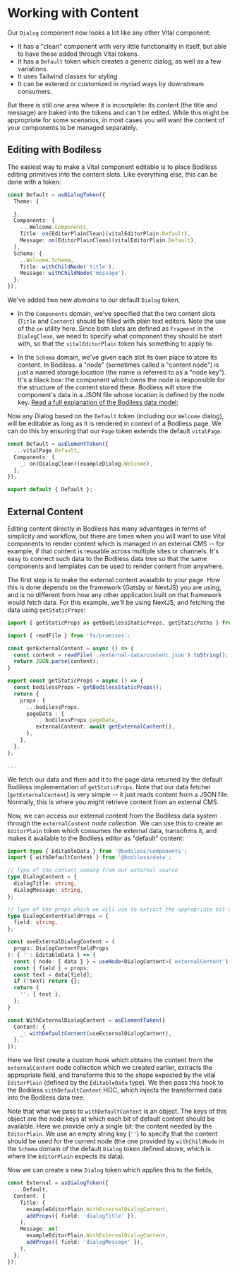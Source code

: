 # Working with Content

Our `Dialog` component now looks a lot like any other Vital component:
- It has a "clean" component with very little functionality in itself, but able to have these added
  through Vital tokens.
- It has a `Default` token which creates a generic dialog, as well as a few variations.
- It uses Tailwind classes for styling
- It can be extened or customized in myriad ways by downstream consumers.

But there is still one area where it is incomplete: its content (the title and message) are baked
into the tokens and can't be edited.  While this might be appropriate for some scenarios, in most
cases you will want the content of your components to be managed separately.

## Editing with Bodiless

The easiest way to make a Vital component editable is to place Bodiless editing primitives into the
content slots.  Like everything else, this can be done with a token:

```ts
const Default = asDialogToken({
  Theme: {

  },
  Components: {
    ...Welcome.Components,
    Title: on(EditorPlainClean)(vitalEditorPlain.Default),
    Message: on(EditorPlainClean)(vitalEditorPlain.Default),
  },
  Schema: {
    ..Welcome.Schema,
    Title: withChildNode('title'),
    Message: withChildNode('message').
  },
});
```

We've added two new *domains* to our default `Dialog` token.

- In the `Components` domain, we've specified that the two content slots (`Title` and `Content`)
  should be filled with plain text editors. Note the use of the `on` utility here. Since both slots
  are defined as `Fragment` in the `DialogClean`, we need to specify what component they should be
  start with, so that the `vitalEditorPlain` token has something to apply to.
  
- In the `Schema` domain, we've given each slot its own place to store its content. In Bodiless. a
  "node" (sometimes called a "content node") is just a named storage location (the name is referred
  to as a "node key"). It's a black box: the component which owns the node is responsible for the
  structure of the content stored there. Bodiless will store the component's data in a JSON file
  whose location is defined by the node key. [Read a full explanation of the Bodiless data model]();

Now any Dialog based on the `Default` token (including our `Welcome` dialog), will be editable as
long as it is rendered in context of a Bodiless page. We can do this by ensuring that our `Page`
token extends the default `vitalPage`:

```ts
const Default = asElementToken({
  ...vitalPage.Default,
  Components: {
    _: on(DialogClean)(exampleDialog.Welcome),
  },
});

export default { Default };
```

## External Content

Editing content directly in Bodiless has many advantages in terms of simplicity and workflow, but
there are times when you will want to use Vital components to render content which is managed in an
external CMS -- for example, if that content is reusable across multiple sites or channels.  It's
easy to connect such data to the Bodiless data tree so that the same components and templates can be
used to render content from anywhere.

The first step is to make the external content avaialble to your page. How this is done depends on
the framework (Gatsby or NextJS) you are using, and is no different from how any other application
built on that framework would fetch data. For this example, we'll be using NextJS, and fetching the
data using `getStaticProps`:

```ts
import { getStaticProps as getBodilessStaticProps, getStaticPaths } from '@bodiless/next';

import { readFile } from 'fs/promises';

const getExternalContent = async () => {
  const content = readFile('./external-data/content.json').toString();
  return JSON.parse(content);
}

export const getStaticProps = async () => {
  const bodilessProps = getBodilessStaticProps();
  return {
    props: {
      ...bodilessProps,
      pageData : {
         ...bodilessProps.pageData,
         externalContent: await getExternalContent(),
      },
    },
  },
};

...
```
We fetch our data and then add it to the page data returned by the default Bodiless implementation
of `getStaticProps`. Note that our data fetcher (`getExternalContent`) is very simple -- it just
reads content from a JSON file. Normally, this is where you might retrieve content from an external
CMS.

Now, we can access our external content from the Bodiless data system through the `externalContent`
*node collection*. We can use this to create an `EditorPlain` token which consumes the external
data, transofrms it, and makes it available to the Bodiless editor as "default" content:

```ts
import type { EditableData } from '@bodiless/components';
import { withDefaultContent } from '@bodiless/data';

// Type of the content coming from our external source
type DialogContent = {
  dialogTitle: string,
  dialogMessage: string,
};

// Type of the props which we will use to extract the appropriate bit of content for each field.
type DialogContentFieldProps = {
  field: string,
};

const useExternalDialogContent = (
  props: DialogContentFieldProps
): { '': EditableData } => {
  const { node: { data } } = useNode<DialogContent>('externalContent');
  const { field } = props;
  const text = data[field];
  if (!text) return {};
  return {
    '': { text },
  };
}

const WithExternalDialogContent = asElementToken({
  Content: {
    _: withDefaultContent(useExternalDialogContent),
  },
});
```

Here we first create a custom hook which obtains the content from the `externalContent` node
collection which we created earlier, extracts the appropriate field, and transforms this to the
shape expected by the vital `EditorPlain` (defined by the `EditableData` type).  We then pass this
hook to the Bodiless `sithDefaultContent` HOC, which injects the transformed data into the Bodiless
data tree.

Note that what we pass to `withDefaultContent` is an object. The keys of this object are the node
keys at which each bit of default content should be available. Here we provide only a single bit:
the content needed by the `EditorPlain`. We use an empty string key (`''`) to specify that the
content should be used for the current node (the one provided by `withChildNode` in the `Schema`
domain of the default `Dialog` token defined above, which is where the `EditorPlain` expects its
data).

Now we can create a new `Dialog` token which applies this to the fields,

```ts
const External = asDialogToken({
  ...Default,
  Content: {
    Title: {
      exampleEditorPlain.WithExternalDialogContent,
      addProps({ field: 'dialogTitle' }),
    ),
    Message: as(
      exampleEditorPlain.WithExternalDialogContent,
      addProps({ field: 'dialogMessage' }),
    ),
  },
});
```





